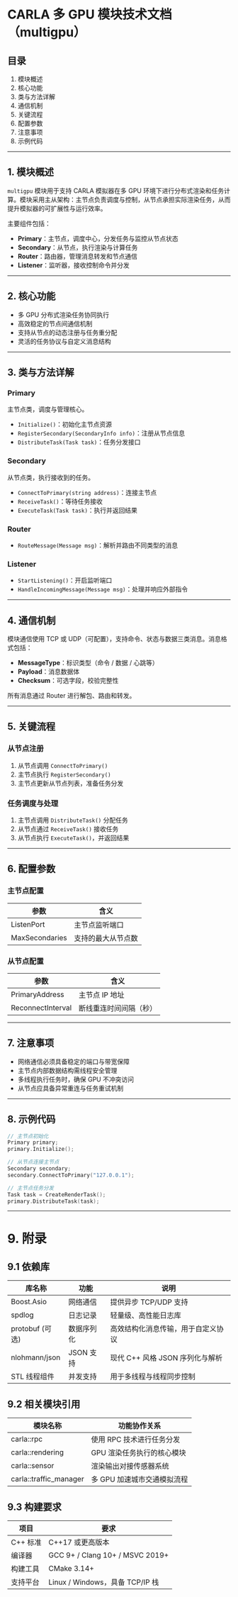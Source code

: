 # CARLA 多 GPU 模块技术文档（multigpu）

## 目录

1. 模块概述  
2. 核心功能  
3. 类与方法详解  
4. 通信机制  
5. 关键流程  
6. 配置参数  
7. 注意事项  
8. 示例代码  

---

## 1. 模块概述

`multigpu` 模块用于支持 CARLA 模拟器在多 GPU 环境下进行分布式渲染和任务计算。模块采用主从架构：主节点负责调度与控制，从节点承担实际渲染任务，从而提升模拟器的可扩展性与运行效率。

主要组件包括：

- **Primary**：主节点，调度中心，分发任务与监控从节点状态  
- **Secondary**：从节点，执行渲染与计算任务  
- **Router**：路由器，管理消息转发和节点通信  
- **Listener**：监听器，接收控制命令并分发  

---

## 2. 核心功能

- 多 GPU 分布式渲染任务协同执行  
- 高效稳定的节点间通信机制  
- 支持从节点的动态注册与任务重分配  
- 灵活的任务协议与自定义消息结构  

---

## 3. 类与方法详解

### Primary

主节点类，调度与管理核心。

- `Initialize()`：初始化主节点资源  
- `RegisterSecondary(SecondaryInfo info)`：注册从节点信息  
- `DistributeTask(Task task)`：任务分发接口  

### Secondary

从节点类，执行接收到的任务。

- `ConnectToPrimary(string address)`：连接主节点  
- `ReceiveTask()`：等待任务接收  
- `ExecuteTask(Task task)`：执行并返回结果  

### Router

- `RouteMessage(Message msg)`：解析并路由不同类型的消息  

### Listener

- `StartListening()`：开启监听端口  
- `HandleIncomingMessage(Message msg)`：处理并响应外部指令  

---

## 4. 通信机制

模块通信使用 TCP 或 UDP（可配置），支持命令、状态与数据三类消息。消息格式包括：

- **MessageType**：标识类型（命令 / 数据 / 心跳等）  
- **Payload**：消息数据体  
- **Checksum**：可选字段，校验完整性  

所有消息通过 Router 进行解包、路由和转发。

---

## 5. 关键流程

### 从节点注册

1. 从节点调用 `ConnectToPrimary()`  
2. 主节点执行 `RegisterSecondary()`  
3. 主节点更新从节点列表，准备任务分发  

### 任务调度与处理

1. 主节点调用 `DistributeTask()` 分配任务  
2. 从节点通过 `ReceiveTask()` 接收任务  
3. 从节点执行 `ExecuteTask()`，并返回结果  

---

## 6. 配置参数

### 主节点配置

| 参数            | 含义                 |
|-----------------|----------------------|
| ListenPort      | 主节点监听端口       |
| MaxSecondaries  | 支持的最大从节点数   |

### 从节点配置

| 参数              | 含义                     |
|-------------------|--------------------------|
| PrimaryAddress    | 主节点 IP 地址           |
| ReconnectInterval | 断线重连时间间隔（秒）   |

---

## 7. 注意事项

- 网络通信必须具备稳定的端口与带宽保障  
- 主节点内部数据结构需线程安全管理  
- 多线程执行任务时，确保 GPU 不冲突访问  
- 从节点应具备异常重连与任务重试机制  

---

## 8. 示例代码

```cpp
// 主节点初始化
Primary primary;
primary.Initialize();

// 从节点连接主节点
Secondary secondary;
secondary.ConnectToPrimary("127.0.0.1");

// 主节点任务分发
Task task = CreateRenderTask();
primary.DistributeTask(task);
```

---

# 9. 附录

## 9.1 依赖库

| 库名称            | 功能       | 说明                          |
|-------------------|------------|-------------------------------|
| Boost.Asio        | 网络通信   | 提供异步 TCP/UDP 支持          |
| spdlog            | 日志记录   | 轻量级、高性能日志库            |
| protobuf (可选)    | 数据序列化 | 高效结构化消息传输，用于自定义协议 |
| nlohmann/json     | JSON 支持  | 现代 C++ 风格 JSON 序列化与解析  |
| STL 线程组件      | 并发支持   | 用于多线程与线程同步控制         |

## 9.2 相关模块引用

| 模块名称               | 功能协作关系                   |
|------------------------|------------------------------|
| carla::rpc             | 使用 RPC 技术进行任务分发      |
| carla::rendering       | GPU 渲染任务执行的核心模块     |
| carla::sensor          | 渲染输出对接传感器系统         |
| carla::traffic_manager | 多 GPU 加速城市交通模拟流程    |

## 9.3 构建要求

| 项目         | 要求                          |
|--------------|-------------------------------|
| C++ 标准     | C++17 或更高版本              |
| 编译器       | GCC 9+ / Clang 10+ / MSVC 2019+ |
| 构建工具     | CMake 3.14+                   |
| 支持平台     | Linux / Windows，具备 TCP/IP 栈 |
